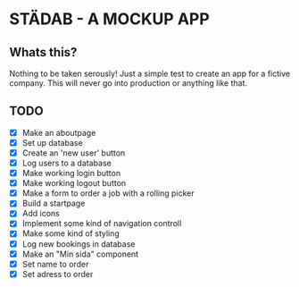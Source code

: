 # STÄDAB - A MOCKUP APP 


## Whats this?
Nothing to be taken serously! Just a simple test to create an app for a fictive company. This will never go into production or anything like that.



## TODO 

- [x] Make an aboutpage
- [x] Set up database
- [x] Create an 'new user' button 
- [x] Log users to a database
- [x] Make working login button
- [x] Make working logout button
- [x] Make a form to order a job with a rolling picker 
- [x] Build a startpage 
- [x] Add icons 
- [x] Implement some kind of navigation controll
- [x] Make some kind of styling
- [x] Log new bookings in database
- [x] Make an "Min sida" component
- [x] Set name to order
- [x] Set adress to order 
